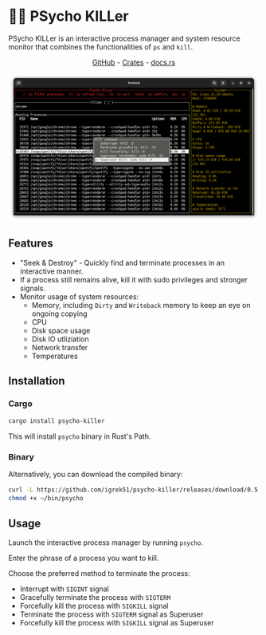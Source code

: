 # 😵‍💫 PSycho KILLer

PSycho KILLer is an interactive process manager and system resource monitor that combines the functionalities of `ps` and `kill`.

<div align="center">
    <a href="https://github.com/igrek51/psycho-killer">GitHub</a>
    -
    <a href="https://crates.io/crates/psycho-killer">Crates</a>
    -
    <a href="https://docs.rs/crate/psycho-killer/">docs.rs</a>
</div>

![](./docs/img/screenshot1.png)

## Features
- "Seek & Destroy" - Quickly find and terminate processes in an interactive manner.
- If a process still remains alive, kill it with sudo privileges and stronger signals.
- Monitor usage of system resources:
  - Memory, including `Dirty` and `Writeback` memory to keep an eye on ongoing copying
  - CPU
  - Disk space usage
  - Disk IO utliziation
  - Network transfer
  - Temperatures

## Installation
### Cargo
```sh
cargo install psycho-killer
```
This will install `psycho` binary in Rust's Path.

### Binary
Alternatively, you can download the compiled binary:

```sh
curl -L https://github.com/igrek51/psycho-killer/releases/download/0.5.2/psycho -o ~/bin/psycho
chmod +x ~/bin/psycho
```

## Usage
Launch the interactive process manager by running `psycho`.

Enter the phrase of a process you want to kill.

Choose the preferred method to terminate the process:

- Interrupt with `SIGINT` signal
- Gracefully terminate the process with `SIGTERM`
- Forcefully kill the process with `SIGKILL` signal
- Terminate the process with `SIGTERM` signal as Superuser
- Forcefully kill the process with `SIGKILL` signal as Superuser
